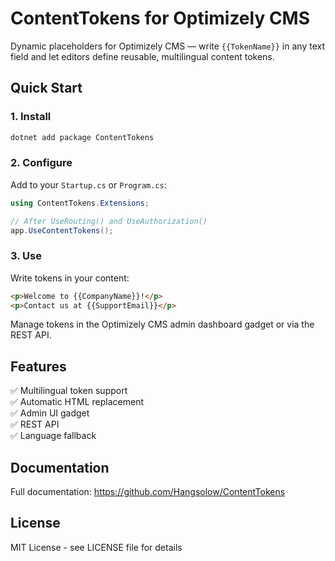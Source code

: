 # ContentTokens for Optimizely CMS

Dynamic placeholders for Optimizely CMS — write `{{TokenName}}` in any text field and let editors define reusable, multilingual content tokens.

## Quick Start

### 1. Install

```bash
dotnet add package ContentTokens
```

### 2. Configure

Add to your `Startup.cs` or `Program.cs`:

```csharp
using ContentTokens.Extensions;

// After UseRouting() and UseAuthorization()
app.UseContentTokens();
```

### 3. Use

Write tokens in your content:
```html
<p>Welcome to {{CompanyName}}!</p>
<p>Contact us at {{SupportEmail}}</p>
```

Manage tokens in the Optimizely CMS admin dashboard gadget or via the REST API.

## Features

✅ Multilingual token support  
✅ Automatic HTML replacement  
✅ Admin UI gadget  
✅ REST API  
✅ Language fallback  

## Documentation

Full documentation: https://github.com/Hangsolow/ContentTokens

## License

MIT License - see LICENSE file for details
